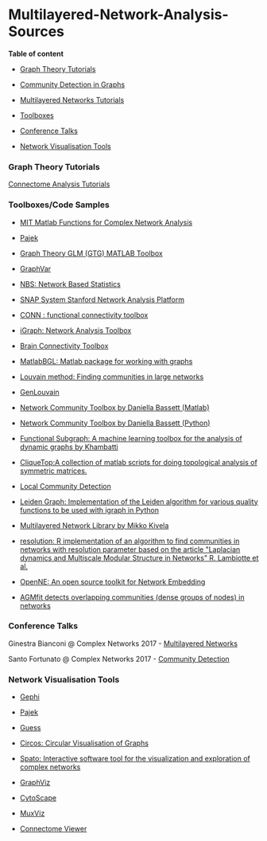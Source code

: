 # Multilayered-Network-Analysis-Sources

**Table of content**

* [Graph Theory Tutorials](#graph-theory-tutorials)

* [Community Detection in Graphs](#community-detection-in-graphs)

* [Multilayered Networks Tutorials](#multilayered-networks-tutorials)

* [Toolboxes](#Toolboxes)
  
* [Conference Talks](#conference-talks)
 
* [Network Visualisation Tools](#network-visualisation-tools)



  
  
  
### Graph Theory Tutorials
[Connectome Analysis Tutorials](https://www.dynamic-connectome.org/t/tutorial/)

### Toolboxes/Code Samples

* [MIT Matlab Functions for Complex Network Analysis](http://strategic.mit.edu/downloads.php?page=matlab_networks)

* [Pajek](http://mrvar.fdv.uni-lj.si/pajek/)

* [Graph Theory GLM (GTG) MATLAB Toolbox](https://www.nitrc.org/projects/metalab_gtg/)

* [GraphVar](https://www.nitrc.org/projects/graphvar/)

* [NBS: Network Based Statistics](https://www.nitrc.org/projects/nbs/)

* [SNAP System Stanford Network Analysis Platform](http://snap.stanford.edu/snap/index.html)

* [CONN : functional connectivity toolbox](https://www.nitrc.org/projects/conn)

* [iGraph: Network Analysis Toolbox](https://igraph.org/redirect.html)

* [Brain Connectivity Toolbox](https://sites.google.com/site/bctnet/)

* [MatlabBGL: Matlab package for working with graphs](http://dgleich.github.io/matlab-bgl/)

* [Louvain method: Finding communities in large networks](https://sites.google.com/site/findcommunities/)

* [GenLouvain](http://netwiki.amath.unc.edu/GenLouvain/GenLouvain)

* [Network Community Toolbox by Daniella Bassett (Matlab)](http://commdetect.weebly.com/)

* [Network Community Toolbox by Daniella Bassett (Python)](https://github.com/nangongwubu/Python-Version-for-Network-Community-Architecture-Toobox)


* [Functional Subgraph: A machine learning toolbox for the analysis of dynamic graphs by Khambatti](https://github.com/akhambhati/functional_subgraph)

* [CliqueTop:A collection of matlab scripts for doing topological analysis of symmetric matrices.](https://github.com/nebneuron/clique-top)

* [Local Community Detection](https://github.com/LJeub/LocalCommunities)

* [Leiden Graph: Implementation of the Leiden algorithm for various quality functions to be used with igraph in Python](https://github.com/vtraag/leidenalg)

* [Multilayered Network Library by Mikko Kivela](https://bitbucket.org/bolozna/multilayer-networks-library)

* [resolution: R implementation of an algorithm to find communities in networks with resolution parameter based on the article "Laplacian dynamics and Multiscale Modular Structure in Networks" R. Lambiotte et al.](https://github.com/analyxcompany/resolution/blob/master/README.md)

* [OpenNE: An open source toolkit for Network Embedding](https://github.com/thunlp/openne)

* [AGMfit detects overlapping communities (dense groups of nodes) in networks](http://snap.stanford.edu/agm/)





### Conference Talks

Ginestra Bianconi @ Complex Networks 2017 - [Multilayered Networks](https://www.amazon.co.uk/gp/product/B07H89V3BB/ref=ppx_yo_dt_b_asin_title_o01_s00?ie=UTF8&psc=1)

Santo Fortunato @ Complex Networks 2017 - [Community Detection](http://audiovideocast.univ-lyon2.fr/avc/courseaccess?id=1783)

### Network Visualisation Tools
* [Gephi](https://gephi.org/)

* [Pajek](http://mrvar.fdv.uni-lj.si/pajek/)

* [Guess](http://graphexploration.cond.org/)

* [Circos: Circular Visualisation of Graphs](http://circos.ca/)

* [Spato: Interactive software tool for the visualization and exploration of complex networks](http://www.spato.net/)

* [GraphViz](http://www.graphviz.org/)

* [CytoScape](https://cytoscape.org/)

* [MuxViz](http://muxviz.net/index.php)

* [Connectome Viewer](http://cmtk.org/viewer/)
